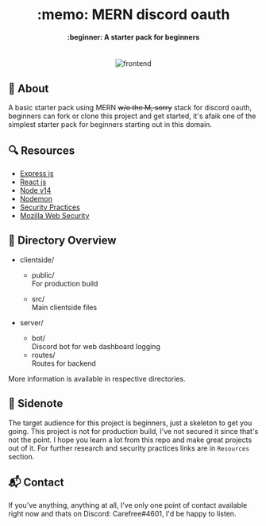 <div align = "center"><h1> :memo: MERN discord oauth </h1></div>
<div align = "center"><h4> :beginner: A starter pack for beginners<h4></div><br>
<div align = "center"><img src = "https://media.discordapp.net/attachments/730731531428954172/785136470557327380/unknown.png?width=936&height=469" alt ="frontend")/></div>

## :mega: About 

A basic starter pack using MERN ~~w/o the M, sorry~~  stack for discord oauth, beginners can fork or clone this project and get started, it's afaik one of the simplest starter pack for beginners starting out in this domain.

## :mag: Resources

- [Express js](https://expressjs.com/)
- [React js](https://reactjs.org/)
- [Node v14](https://nodejs.org/en/)
- [Nodemon](https://nodemon.io/)
- [Security Practices](https://expressjs.com/en/advanced/best-practice-security.html)
- [Mozilla Web Security](https://developer.mozilla.org/en-US/docs/Web/Security)

## :file_folder: Directory Overview
- clientside/
    - public/<br>
        For production build

    - src/<br>
        Main clientside files

- server/
    - bot/<br>
        Discord bot for web dashboard logging
    - routes/<br>
        Routes for backend

More information is available in respective directories.

## :page_with_curl: Sidenote

The target audience for this project is beginners, just a skeleton to get you going. This project is not for production build, I've not secured it since that's not the point. I hope you learn a lot from this repo and make great projects out of it. For further research and security practices links are in ``Resources`` section. 

## :mailbox_with_mail: Contact

If you've anything, anything at all, I've only one point of contact available right now and thats on Discord: Carefree#4601, I'd be happy to listen.